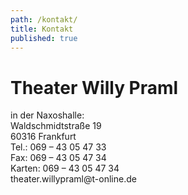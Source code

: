```yaml
---
path: /kontakt/
title: Kontakt
published: true
---
```

<div class="imp">
<h1>Theater Willy Praml</h1>
in der Naxoshalle:<br/>
Waldschmidtstraße 19<br/>
60316 Frankfurt <br/> 
Tel.: 069 – 43 05 47 33<br/>   
 Fax: 069 – 43 05 47 34 <br/>  
 Karten: 069 – 43 05 47 34 <br/>  
 theater.willypraml@t-online.de<br/>
</div>

